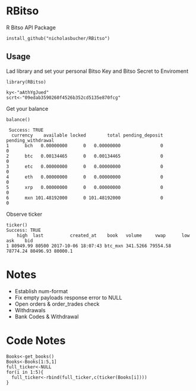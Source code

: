 # RBitso
R Bitso API Package

    install_github("nicholasbucher/RBitso")

## Usage 
Lad library and set your personal Bitso Key and Bitso Secret to Enviroment

    library(RBitso)
    
    ky<-"aAthYgJued"
    scrt<-"09edab3590260f4526b352cd5135e870fcg"
    
Get your balance

    balance()
    
     Success: TRUE 
      currency    available locked        total pending_deposit pending_withdrawal
    1      bch   0.00000000      0   0.00000000               0                  0
    2      btc   0.00134465      0   0.00134465               0                  0
    3      etc   0.00000000      0   0.00000000               0                  0
    4      eth   0.00000000      0   0.00000000               0                  0
    5      xrp   0.00000000      0   0.00000000               0                  0
    6      mxn 101.48192000      0 101.48192000               0                  0
    
    
Observe ticker

    ticker()
    Success: TRUE 
        high  last          created_at    book   volume     vwap      low      ask    bid
    1 80949.99 80500 2017-10-06 18:07:43 btc_mxn 341.5266 79554.58 78774.24 80496.93 80000.1

# Notes
  - Establish num-format
  - Fix empty payloads response error to NULL
  - Open orders & order_trades check
  - Withdrawals
  - Bank Codes & Withdrawal


# Code Notes
    Books<-get_books()
    Books<-Books[1:5,1]
    full_ticker<-NULL
    for(i in 1:5){
      full_ticker<-rbind(full_ticker,c(ticker(Books[i])))
    }
